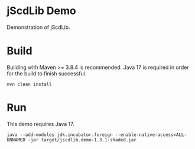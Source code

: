 # jScdLib Demo
Demonstration of jScdLib.

# Build
Building with Maven >= 3.8.4 is recommended. Java 17 is required in order for the build to finish successful.  
  
`mvn clean install`

# Run
This demo requires Java 17.  

```
java --add-modules jdk.incubator.foreign --enable-native-access=ALL-UNNAMED -jar target/jscdlib.demo-1.3.1-shaded.jar
```
